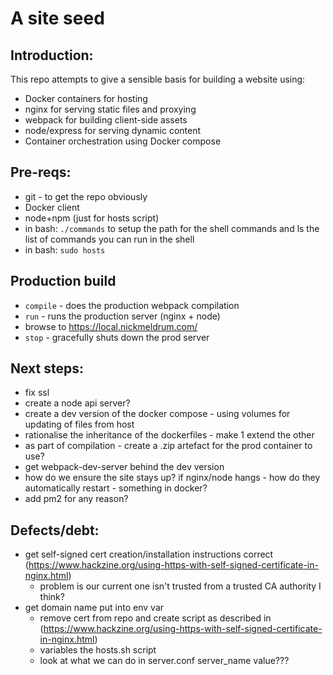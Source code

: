 # A site seed

## Introduction:

This repo attempts to give a sensible basis for building a website using:

 * Docker containers for hosting
 * nginx for serving static files and proxying
 * webpack for building client-side assets
 * node/express for serving dynamic content
 * Container orchestration using Docker compose

## Pre-reqs:
 * git - to get the repo obviously
 * Docker client
 * node+npm (just for hosts script)
 * in bash: `./commands` to setup the path for the shell commands and ls the list of commands you can run in the shell
 * in bash: `sudo hosts`

## Production build
 * `compile` - does the production webpack compilation
 * `run` - runs the production server (nginx + node)
 * browse to https://local.nickmeldrum.com/
 * `stop` - gracefully shuts down the prod server

## Next steps:
 * fix ssl
 * create a node api server?
 * create a dev version of the docker compose - using volumes for updating of files from host
 * rationalise the inheritance of the dockerfiles - make 1 extend the other
 * as part of compilation - create a .zip artefact for the prod container to use?
 * get webpack-dev-server behind the dev version
 * how do we ensure the site stays up? if nginx/node hangs - how do they automatically restart - something in docker?
 * add pm2 for any reason?

## Defects/debt:
 * get self-signed cert creation/installation instructions correct (https://www.hackzine.org/using-https-with-self-signed-certificate-in-nginx.html)
   * problem is our current one isn't trusted from a trusted CA authority I think?
 * get domain name put into env var
   * remove cert from repo and create script as described in (https://www.hackzine.org/using-https-with-self-signed-certificate-in-nginx.html)
   * variables the hosts.sh script
   * look at what we can do in server.conf server_name value??? 
